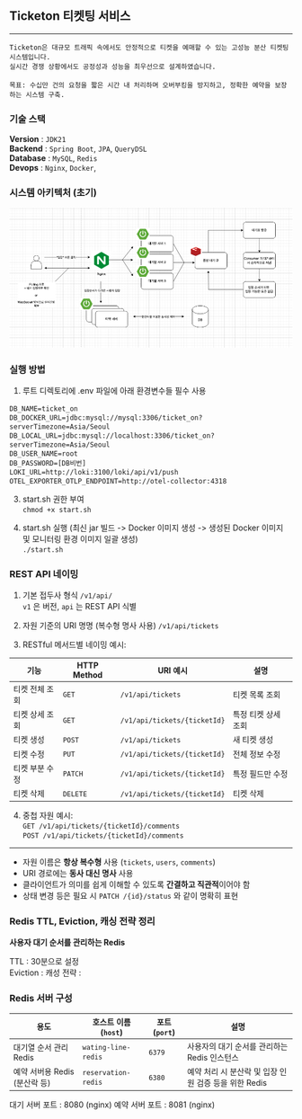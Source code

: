 ## Ticketon 티켓팅 서비스

----

```
Ticketon은 대규모 트래픽 속에서도 안정적으로 티켓을 예매할 수 있는 고성능 분산 티켓팅 시스템입니다.
실시간 경쟁 상황에서도 공정성과 성능을 최우선으로 설계하였습니다.

목표: 수십만 건의 요청을 짧은 시간 내 처리하며 오버부킹을 방지하고, 정확한 예약을 보장하는 시스템 구축.
```


### 기술 스택  

**Version** : `JDK21`  
**Backend** : `Spring Boot`, `JPA`, `QueryDSL`  
**Database** : `MySQL`, `Redis`  
**Devops** : `Nginx`, `Docker`,



### 시스템 아키텍처 (초기)

![티켓팅 시스템 아키텍처](images/flow.png)



### 실행 방법

1. 루트 디렉토리에 .env 파일에 아래 환경변수들 필수 사용  

```
DB_NAME=ticket_on
DB_DOCKER_URL=jdbc:mysql://mysql:3306/ticket_on?serverTimezone=Asia/Seoul
DB_LOCAL_URL=jdbc:mysql://localhost:3306/ticket_on?serverTimezone=Asia/Seoul
DB_USER_NAME=root
DB_PASSWORD=[DB비번]
LOKI_URL=http://loki:3100/loki/api/v1/push
OTEL_EXPORTER_OTLP_ENDPOINT=http://otel-collector:4318
```

3. start.sh 권한 부여  
`chmod +x start.sh`

4. start.sh 실행 (최신 jar 빌드 -> Docker 이미지 생성 -> 생성된 Docker 이미지 및 모니터링 환경 이미지 일괄 생성)  
`./start.sh`


### REST API 네이밍 

1. 기본 접두사 형식 `/v1/api/`  
   `v1` 은 버전, `api` 는 REST API 식별 


2. 자원 기준의 URI 명명 (복수형 명사 사용) `/v1/api/tickets`  


3. RESTful 메서드별 네이밍 예시:

| 기능           | HTTP Method | URI 예시                          | 설명                        |
|----------------|-------------|-----------------------------------|-----------------------------|
| 티켓 전체 조회 | `GET`       | `/v1/api/tickets`                | 티켓 목록 조회              |
| 티켓 상세 조회 | `GET`       | `/v1/api/tickets/{ticketId}`     | 특정 티켓 상세 조회         |
| 티켓 생성      | `POST`      | `/v1/api/tickets`                | 새 티켓 생성                |
| 티켓 수정      | `PUT`       | `/v1/api/tickets/{ticketId}`     | 전체 정보 수정              |
| 티켓 부분 수정 | `PATCH`     | `/v1/api/tickets/{ticketId}`     | 특정 필드만 수정            |
| 티켓 삭제      | `DELETE`    | `/v1/api/tickets/{ticketId}`     | 티켓 삭제                   |


4. 중첩 자원 예시:  
   `GET /v1/api/tickets/{ticketId}/comments`  
   `POST /v1/api/tickets/{ticketId}/comments`

---

- 자원 이름은 **항상 복수형** 사용 (`tickets`, `users`, `comments`)
- URI 경로에는 **동사 대신 명사** 사용
- 클라이언트가 의미를 쉽게 이해할 수 있도록 **간결하고 직관적**이어야 함
- 상태 변경 등은 필요 시 `PATCH /{id}/status` 와 같이 명확히 표현



### Redis TTL, Eviction, 캐싱 전략 정리

**사용자 대기 순서를 관리하는 Redis**

TTL : 30분으로 설정  
Eviction : 
캐성 전략 :  

### Redis 서버 구성

| 용도                           | 호스트 이름 (`host`)     | 포트 (`port`) | 설명                                              |
|--------------------------------|---------------------------|----------------|----------------------------------------------------|
| 대기열 순서 관리 Redis         | `wating-line-redis`       | `6379`         | 사용자의 대기 순서를 관리하는 Redis 인스턴스   |
| 예약 서버용 Redis (분산락 등) | `reservation-redis`       | `6380`         | 예약 처리 시 분산락 및 입장 인원 검증 등을 위한 Redis |


대기 서버 포트 : 8080 (nginx)
예약 서버 포트 : 8081 (nginx)